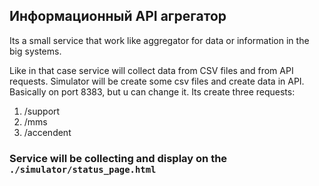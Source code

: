 ## Информационный API агрегатор
Its a small service that work like aggregator for data or information in the big systems.

Like in that case service will collect data from CSV files and from API requests.
Simulator will be create some csv files and create data in API. 
Basically on port 8383, but u can change it. Its create three requests: 
1) /support
2) /mms
3) /accendent

### Service will be collecting and display on the `./simulator/status_page.html`
